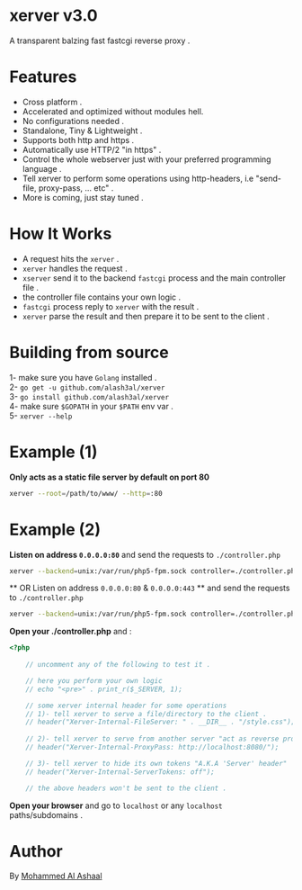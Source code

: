 xerver v3.0
============
A transparent balzing fast fastcgi reverse proxy .

Features
============
* Cross platform .  
* Accelerated and optimized without modules hell.  
* No configurations needed .  
* Standalone, Tiny & Lightweight .  
* Supports both http and https .  
* Automatically use HTTP/2 "in https" .  
* Control the whole webserver just with your preferred programming language .  
* Tell xerver to perform some operations  using http-headers, i.e "send-file, proxy-pass, ... etc" .  
* More is coming, just stay tuned .

How It Works 
=============
* A request hits the `xerver` .  
* `xerver` handles the request .  
* `xserver` send it to the backend `fastcgi` process and the main controller file .  
* the controller file contains your own logic .    
* `fastcgi` process reply to `xerver` with the result . 
* `xerver` parse the result and then prepare it to be sent to the client .  

Building from source
==================
1- make sure you have `Golang` installed .  
2- `go get -u github.com/alash3al/xerver`  
3- `go install github.com/alash3al/xerver`  
4- make sure `$GOPATH` in your `$PATH` env var .    
5- `xerver --help`

Example (1)
==============
**Only acts as a static file server by default on port 80** 
```bash
xerver --root=/path/to/www/ --http=:80
```

Example (2)
==============
**Listen on address `0.0.0.0:80`** and send the requests to `./controller.php`  
```bash
xerver --backend=unix:/var/run/php5-fpm.sock controller=./controller.php --http=:80
```
** OR Listen on address `0.0.0.0:80` & ``0.0.0.0:443`` ** and send the requests to `./controller.php` 
```bash
xerver --backend=unix:/var/run/php5-fpm.sock controller=./controller.php --http=:80 --https=:443 --cert=./cert.pem --key=./key.pem
```

**Open your ./controller.php** and :
```php
<?php
	
	// uncomment any of the following to test it .

	// here you perform your own logic
	// echo "<pre>" . print_r($_SERVER, 1);

	// some xerver internal header for some operations
	// 1)- tell xerver to serve a file/directory to the client .
	// header("Xerver-Internal-FileServer: " . __DIR__ . "/style.css");
	
	// 2)- tell xerver to serve from another server "act as reverse proxy" .
	// header("Xerver-Internal-ProxyPass: http://localhost:8080/");

	// 3)- tell xerver to hide its own tokens "A.K.A 'Server' header"
	// header("Xerver-Internal-ServerTokens: off");

	// the above headers won't be sent to the client .
```

**Open your browser** and go to `localhost` or any `localhost` paths/subdomains .  


Author
==================
By [Mohammed Al Ashaal](http://www.alash3al.xyz)
